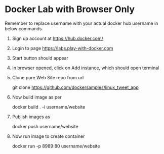 # Docker Lab with Browser Only
 
Remember to replace username with your actual docker hub username in below commands

1. Sign up account at
      https://hub.docker.com/
1. Login to page
      https://labs.play-with-docker.com
1. Start button should appear

1. In browser opened, click on Add instance, which should open terminal

1. Clone pure Web Site repo from url
 
    git clone https://github.com/dockersamples/linux_tweet_app

1. Now build image as per
     
    docker build . -i username/website

1. Publish images as
    
    docker push username/website
      
1. Now run image to create container

    docker run -p 8989:80 username/website
      
 
